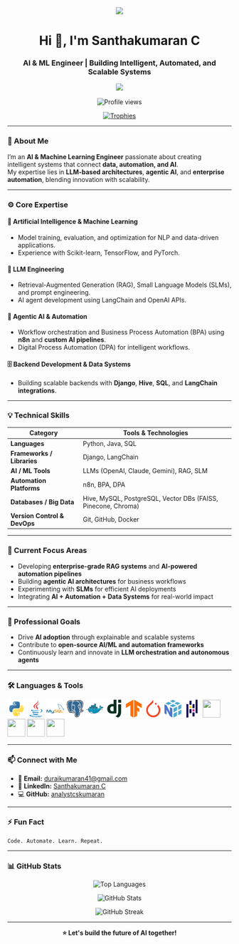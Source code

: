 <!-- Banner -->
<p align="center">
  <img src="https://tse4.mm.bing.net/th?id=OIP.eki6iBo-DjwF3L7g6ZHigAHaC0&pid=Api&P=0&h=180" />
</p>

<h1 align="center">Hi 👋, I'm Santhakumaran C</h1>
<h3 align="center">AI & ML Engineer | Building Intelligent, Automated, and Scalable Systems</h3>

<p align="center">
  <img src="https://user-images.githubusercontent.com/74038190/212747903-e9bdf048-2dc8-41f9-b973-0e72ff07bfba.gif" width="400">
</p>

<p align="center">
  <img src="https://komarev.com/ghpvc/?username=analystcskumaran&label=Profile%20views&color=0e75b6&style=flat" alt="Profile views" />
</p>

<p align="center">
  <a href="https://github.com/ryo-ma/github-profile-trophy">
    <img src="https://github-profile-trophy.vercel.app/?username=analystcskumaran" alt="Trophies" />
  </a>
</p>

---

### 🧠 About Me

I’m an **AI & Machine Learning Engineer** passionate about creating intelligent systems that connect **data, automation, and AI**.  
My expertise lies in **LLM-based architectures**, **agentic AI**, and **enterprise automation**, blending innovation with scalability.

---

### ⚙️ Core Expertise

#### 🧩 Artificial Intelligence & Machine Learning
- Model training, evaluation, and optimization for NLP and data-driven applications.  
- Experience with Scikit-learn, TensorFlow, and PyTorch.

#### 🧠 LLM Engineering
- Retrieval-Augmented Generation (RAG), Small Language Models (SLMs), and prompt engineering.  
- AI agent development using LangChain and OpenAI APIs.

#### 🤖 Agentic AI & Automation
- Workflow orchestration and Business Process Automation (BPA) using **n8n** and **custom AI pipelines**.  
- Digital Process Automation (DPA) for intelligent workflows.

#### 🗄️ Backend Development & Data Systems
- Building scalable backends with **Django**, **Hive**, **SQL**, and **LangChain integrations**.

---

### 💡 Technical Skills

| Category | Tools & Technologies |
|-----------|---------------------|
| **Languages** | Python, Java, SQL |
| **Frameworks / Libraries** | Django, LangChain |
| **AI / ML Tools** | LLMs (OpenAI, Claude, Gemini), RAG, SLM |
| **Automation Platforms** | n8n, BPA, DPA |
| **Databases / Big Data** | Hive, MySQL, PostgreSQL, Vector DBs (FAISS, Pinecone, Chroma) |
| **Version Control & DevOps** | Git, GitHub, Docker |

---

### 🎯 Current Focus Areas

- Developing **enterprise-grade RAG systems** and **AI-powered automation pipelines**  
- Building **agentic AI architectures** for business workflows  
- Experimenting with **SLMs** for efficient AI deployments  
- Integrating **AI + Automation + Data Systems** for real-world impact  

---

### 🚀 Professional Goals

- Drive **AI adoption** through explainable and scalable systems  
- Contribute to **open-source AI/ML and automation frameworks**  
- Continuously learn and innovate in **LLM orchestration and autonomous agents**

---

### 🛠️ Languages & Tools

<p align="left">
  <img src="https://raw.githubusercontent.com/devicons/devicon/master/icons/python/python-original.svg" width="40" height="40"/>
  <img src="https://raw.githubusercontent.com/devicons/devicon/master/icons/java/java-original.svg" width="40" height="40"/>
  <img src="https://raw.githubusercontent.com/devicons/devicon/master/icons/mysql/mysql-original-wordmark.svg" width="40" height="40"/>
  <img src="https://raw.githubusercontent.com/devicons/devicon/master/icons/postgresql/postgresql-original.svg" width="40" height="40"/>
  <img src="https://raw.githubusercontent.com/devicons/devicon/master/icons/docker/docker-original.svg" width="40" height="40"/>
  <img src="https://raw.githubusercontent.com/devicons/devicon/master/icons/django/django-plain.svg" width="40" height="40"/>
  <img src="https://raw.githubusercontent.com/devicons/devicon/master/icons/tensorflow/tensorflow-original.svg" width="40" height="40"/>
  <img src="https://raw.githubusercontent.com/devicons/devicon/master/icons/pytorch/pytorch-original.svg" width="40" height="40"/>
  <img src="https://raw.githubusercontent.com/devicons/devicon/master/icons/numpy/numpy-original.svg" width="40" height="40"/>
  <img src="https://raw.githubusercontent.com/devicons/devicon/master/icons/pandas/pandas-original.svg" width="40" height="40"/>
  <img src="https://matplotlib.org/3.1.1/_static/logo2_compressed.svg" width="40" height="40"/>
  <img src="https://seaborn.pydata.org/_static/logo-wide-lightbg.svg" width="40" height="40"/>
  <img src="https://cdn.jsdelivr.net/gh/devicons/devicon/icons/git/git-original.svg" width="40" height="40"/>
  <img src="https://github.githubassets.com/images/modules/logos_page/GitHub-Mark.png" width="40" height="40"/>
</p>

---

### 📫 Connect with Me

- 📧 **Email:** duraikumaran41@gmail.com 
- 🔗 **LinkedIn:** [Santhakumaran C](https://www.linkedin.com/in/cskumaranit?utm_source=share&utm_campaign=share_via&utm_content=profile&utm_medium=android_app)  
- 💻 **GitHub:** [analystcskumaran](https://github.com/analystcskumaran)

---

### ⚡ Fun Fact
`Code. Automate. Learn. Repeat.`

---

### 📊 GitHub Stats

<p align="center">
  <img src="https://github-readme-stats.vercel.app/api/top-langs?username=analystcskumaran&show_icons=true&locale=en&layout=compact" alt="Top Languages" />
</p>

<p align="center">
  <img src="https://github-readme-stats.vercel.app/api?username=analystcskumaran&show_icons=true&locale=en" alt="GitHub Stats" />
</p>

<p align="center">
  <img src="https://github-readme-streak-stats.herokuapp.com/?user=analystcskumaran" alt="GitHub Streak" />
</p>

---

<p align="center">
  <b>⭐ Let's build the future of AI together!</b>
</p>
